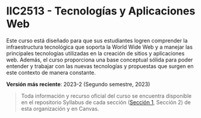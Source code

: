 # IIC2513 - Tecnologías y Aplicaciones Web

Este curso está diseñado para que sus estudiantes logren comprender la infraestructura tecnológica que soporta la World Wide Web y a manejar las principales tecnologías utilizadas en la creación de sitios y aplicaciones web. Además, el curso proporciona una base conceptual sólida para poder entender y trabajar con las nuevas tecnologías y propuestas que surgen en este contexto de manera constante.

**Versión más reciente**: 2023-2 (Segundo semestre, 2023)

> Toda información y recurso oficial del curso se encuentra disponible en el repositorio Syllabus de cada sección ([Sección 1](https://github.com/IIC2513/Syllabus-S1), Sección 2) de esta organización y en Canvas.
